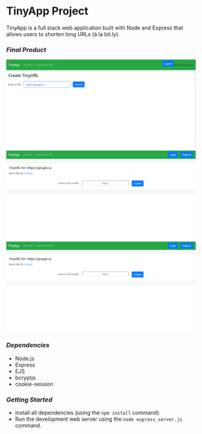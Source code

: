 # **TinyApp Project**

TinyApp is a full stack web application built with Node and Express that allows users to shorten long URLs (à la bit.ly).

### ***Final Product***

!["Create shortened URL's freely!"](https://github.com/iliacodes/tinyapp/blob/master/docs/tinyURL_creation.png)
!["Edit, Delete, and View your URL's!"](https://github.com/iliacodes/tinyapp/blob/master/docs/tinyURL_publicView.png)
!["Let anyone view and use your created URL's!"](https://github.com/iliacodes/tinyapp/blob/master/docs/tinyURL_publicView.png)

###  ***Dependencies*** 

- Node.js
- Express
- EJS
- bcryptjs
- cookie-session

### ***Getting Started***

- Install all dependencies (using the `npm install` command).
- Run the development web server using the `node express_server.js` command.